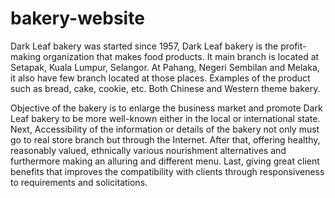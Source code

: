 # bakery-website
Dark Leaf bakery was started since 1957, Dark Leaf bakery is the profit-making organization that makes food products. It main branch is located at Setapak, Kuala Lumpur, Selangor. At Pahang, Negeri Sembilan and Melaka, it also have few branch located at those places. Examples of the product such as bread, cake, cookie, etc. Both Chinese and Western theme bakery. 

Objective of the bakery is to enlarge the business market and promote Dark Leaf bakery to be more well-known either in the local or international state. Next, Accessibility of the information or details of the bakery not only must go to real store branch but through the Internet. After that, offering healthy, reasonably valued, ethnically various nourishment alternatives and furthermore making an alluring and different menu. Last, giving great client benefits that improves the compatibility with clients through responsiveness to requirements and solicitations.
